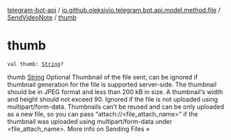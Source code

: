 [telegram-bot-api](../../index.md) / [io.github.oleksivio.telegram.bot.api.model.method.file](../index.md) / [SendVideoNote](index.md) / [thumb](./thumb.md)

# thumb

`val thumb: `[`String`](https://kotlinlang.org/api/latest/jvm/stdlib/kotlin/-string/index.html)`?`

thumb  [String](https://kotlinlang.org/api/latest/jvm/stdlib/kotlin/-string/index.html) Optional Thumbnail of the file sent;
can be ignored if thumbnail generation for the file is supported server-side.
The thumbnail should be in JPEG format and less than 200 kB in size.
A thumbnail‘s width and height should not exceed 90.
Ignored if the file is not uploaded using multipart/form-data.
Thumbnails can’t be reused and can be only uploaded as a new file,
so you can pass “attach://&lt;file_attach_name&gt;” if the thumbnail was uploaded using multipart/form-data under &lt;file_attach_name&gt;. More info on Sending Files »

